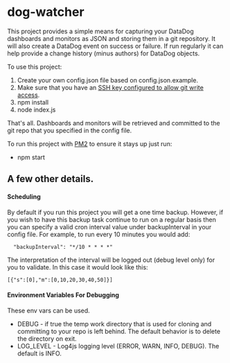 dog-watcher
==============

This project provides a simple means for capturing your DataDog dashboards and monitors as JSON and
storing them in a git repository.  It will also create a DataDog event on success or failure.  If
run regularly it can help provide a change history (minus authors) for DataDog objects.

To use this project:

1. Create your own config.json file based on config.json.example.
1. Make sure that you have an [SSH key configured to allow git write access](https://help.github.com/articles/generating-ssh-keys/).
1. npm install
1. node index.js

That's all.  Dashboards and monitors will be retrieved and committed to the git repo that you
specified in the config file.

To run this project with [PM2](https://github.com/Unitech/PM2/blob/master/README.md) to ensure it stays up just run:
* npm start

A few other details.
--------------------

#### Scheduling

By default if you run this project you will get a one time backup.  However, if you wish to have
this backup task continue to run on a regular basis then you can specify a valid cron interval value
under backupInterval in your config file.  For example, to run every 10 minutes you would add:
```
  "backupInterval": "*/10 * * * *"
```

The interpretation of the interval will be logged out (debug level only) for you to validate.  In
this case it would look like this:
```
[{"s":[0],"m":[0,10,20,30,40,50]}]
```

#### Environment Variables For Debugging
These env vars can be used.

- DEBUG - if true the temp work directory that is used for cloning and committing to your repo is
left behind.  The default behavior is to delete the directory on exit.
- LOG_LEVEL - Log4js logging level (ERROR, WARN, INFO, DEBUG).  The default is INFO.
